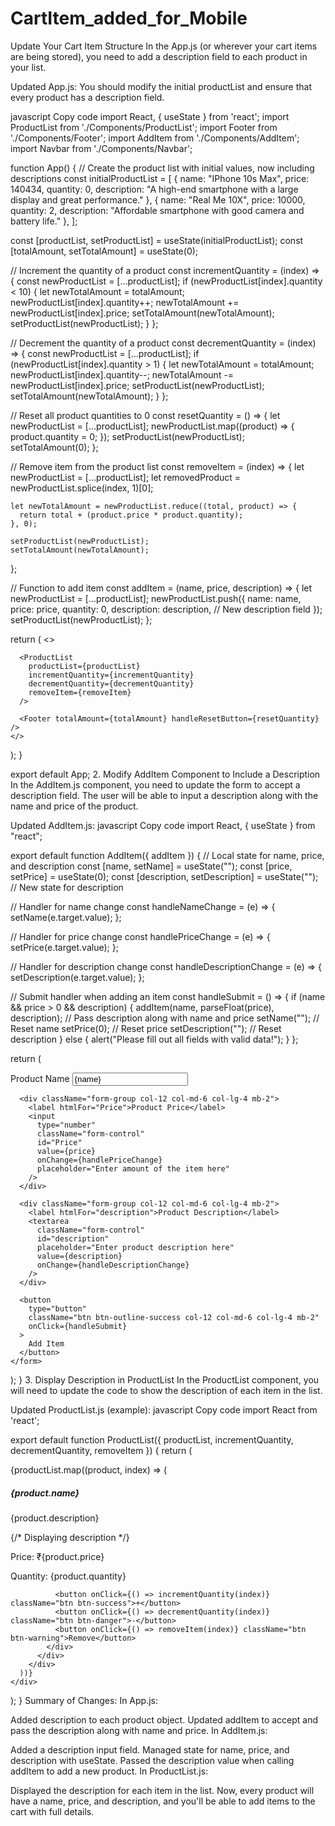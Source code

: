 # CartItem_added_for_Mobile
 Update Your Cart Item Structure
In the App.js (or wherever your cart items are being stored), you need to add a description field to each product in your list.

Updated App.js:
You should modify the initial productList and ensure that every product has a description field.

javascript
Copy code
import React, { useState } from 'react';
import ProductList from './Components/ProductList';
import Footer from './Components/Footer';
import AddItem from './Components/AddItem';
import Navbar from './Components/Navbar';

function App() {
  // Create the product list with initial values, now including descriptions
  const initialProductList = [
    { name: "IPhone 10s Max", price: 140434, quantity: 0, description: "A high-end smartphone with a large display and great performance." },
    { name: "Real Me 10X", price: 10000, quantity: 2, description: "Affordable smartphone with good camera and battery life." },
  ];

  const [productList, setProductList] = useState(initialProductList);
  const [totalAmount, setTotalAmount] = useState(0);

  // Increment the quantity of a product
  const incrementQuantity = (index) => {
    const newProductList = [...productList];
    if (newProductList[index].quantity < 10) {
      let newTotalAmount = totalAmount;
      newProductList[index].quantity++;
      newTotalAmount += newProductList[index].price;
      setTotalAmount(newTotalAmount);
      setProductList(newProductList);
    }
  };

  // Decrement the quantity of a product
  const decrementQuantity = (index) => {
    const newProductList = [...productList];
    if (newProductList[index].quantity > 1) {
      let newTotalAmount = totalAmount;
      newProductList[index].quantity--;
      newTotalAmount -= newProductList[index].price;
      setProductList(newProductList);
      setTotalAmount(newTotalAmount);
    }
  };

  // Reset all product quantities to 0
  const resetQuantity = () => {
    let newProductList = [...productList];
    newProductList.map((product) => {
      product.quantity = 0;
    });
    setProductList(newProductList);
    setTotalAmount(0);
  };

  // Remove item from the product list
  const removeItem = (index) => {
    let newProductList = [...productList];
    let removedProduct = newProductList.splice(index, 1)[0];

    let newTotalAmount = newProductList.reduce((total, product) => {
      return total + (product.price * product.quantity);
    }, 0);

    setProductList(newProductList);
    setTotalAmount(newTotalAmount);
  };

  // Function to add item
  const addItem = (name, price, description) => {
    let newProductList = [...productList];
    newProductList.push({
      name: name,
      price: price,
      quantity: 0,
      description: description,  // New description field
    });
    setProductList(newProductList);
  };

  return (
    <>
      <Navbar />
      <main className="container mt-5">
        <AddItem addItem={addItem} />
      </main>

      <ProductList
        productList={productList}
        incrementQuantity={incrementQuantity}
        decrementQuantity={decrementQuantity}
        removeItem={removeItem}
      />

      <Footer totalAmount={totalAmount} handleResetButton={resetQuantity} />
    </>
  );
}

export default App;
2. Modify AddItem Component to Include a Description
In the AddItem.js component, you need to update the form to accept a description field. The user will be able to input a description along with the name and price of the product.

Updated AddItem.js:
javascript
Copy code
import React, { useState } from "react";

export default function AddItem({ addItem }) {
  // Local state for name, price, and description
  const [name, setName] = useState("");
  const [price, setPrice] = useState(0);
  const [description, setDescription] = useState("");  // New state for description

  // Handler for name change
  const handleNameChange = (e) => {
    setName(e.target.value);
  };

  // Handler for price change
  const handlePriceChange = (e) => {
    setPrice(e.target.value);
  };

  // Handler for description change
  const handleDescriptionChange = (e) => {
    setDescription(e.target.value);
  };

  // Submit handler when adding an item
  const handleSubmit = () => {
    if (name && price > 0 && description) {
      addItem(name, parseFloat(price), description); // Pass description along with name and price
      setName("");  // Reset name
      setPrice(0);  // Reset price
      setDescription("");  // Reset description
    } else {
      alert("Please fill out all fields with valid data!");
    }
  };

  return (
    <form className="row mt-3 mx-3">
      <div className="form-group col-12 col-md-6 col-lg-4 mb-2">
        <label htmlFor="name">Product Name</label>
        <input
          type="text"
          className="form-control"
          id="name"
          placeholder="Enter name here"
          value={name}
          onChange={handleNameChange}
        />
      </div>

      <div className="form-group col-12 col-md-6 col-lg-4 mb-2">
        <label htmlFor="Price">Product Price</label>
        <input
          type="number"
          className="form-control"
          id="Price"
          value={price}
          onChange={handlePriceChange}
          placeholder="Enter amount of the item here"
        />
      </div>

      <div className="form-group col-12 col-md-6 col-lg-4 mb-2">
        <label htmlFor="description">Product Description</label>
        <textarea
          className="form-control"
          id="description"
          placeholder="Enter product description here"
          value={description}
          onChange={handleDescriptionChange}
        />
      </div>

      <button
        type="button"
        className="btn btn-outline-success col-12 col-md-6 col-lg-4 mb-2"
        onClick={handleSubmit}
      >
        Add Item
      </button>
    </form>
  );
}
3. Display Description in ProductList
In the ProductList component, you will need to update the code to show the description of each item in the list.

Updated ProductList.js (example):
javascript
Copy code
import React from 'react';

export default function ProductList({ productList, incrementQuantity, decrementQuantity, removeItem }) {
  return (
    <div className="row">
      {productList.map((product, index) => (
        <div key={index} className="col-12 col-md-6 col-lg-4 mb-4">
          <div className="card">
            <div className="card-body">
              <h5 className="card-title">{product.name}</h5>
              <p className="card-text">{product.description}</p>  {/* Displaying description */}
              <p className="card-text">Price: ₹{product.price}</p>
              <p className="card-text">Quantity: {product.quantity}</p>

              <button onClick={() => incrementQuantity(index)} className="btn btn-success">+</button>
              <button onClick={() => decrementQuantity(index)} className="btn btn-danger">-</button>
              <button onClick={() => removeItem(index)} className="btn btn-warning">Remove</button>
            </div>
          </div>
        </div>
      ))}
    </div>
  );
}
Summary of Changes:
In App.js:

Added description to each product object.
Updated addItem to accept and pass the description along with name and price.
In AddItem.js:

Added a description input field.
Managed state for name, price, and description with useState.
Passed the description value when calling addItem to add a new product.
In ProductList.js:

Displayed the description for each item in the list.
Now, every product will have a name, price, and description, and you'll be able to add items to the cart with full details.
